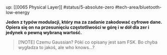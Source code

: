 up: [[0065 Physical Layer]]
#status/5-absolute-zero 
#tech-area/bluetooth-low-energy 

**Jeden z typów modulacji, który ma za zadanie zakodować cyfrowe dane. Opiera się on na przesunięciu częstotliwości w górę i w dół dla zer i jedynek o pewną wybraną wartość.**


> [!NOTE] Czemu Gaussian? Póki co opisany jest sam FSK.
> Bo chyba wygładza to jakoś, ale who knows...?
